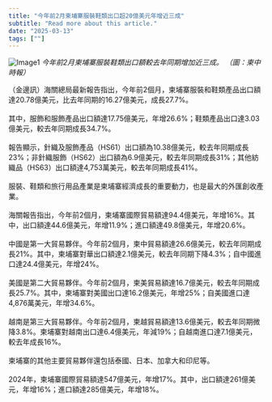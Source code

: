 ```yaml
---
title: "今年前2月柬埔寨服裝鞋類出口超20億美元年增近三成"
subtitle: "Read more about this article."
date: "2025-03-13"
tags: [""]
---
```


![Image1](/thumbnails/garment-footwear-exports.jpg "Meeting")
*今年前2月柬埔寨服裝鞋類出口額較去年同期增加近三成。 （圖：柬中時報）*

（金邊訊）海關總局最新報告指出，今年前2個月，柬埔寨服裝和鞋類產品出口額達20.78億美元，比去年同期的16.27億美元，成長27.7%。
<br/><br/>
其中，服飾和服飾產品出口額達17.75億美元，年增26.6%；鞋類產品出口達3.03億美元，較去年同期成長34.7%。<br/><br/>
報告顯示，針織及服飾產品（HS61）出口額為10.38億美元，較去年同期成長23%；非針織服飾（HS62）出口額為6.9億美元，較去年同期成長31%；其他紡織品（HS63）出口額達4,753萬美元，較去年同期成長41%。<br/><br/>
服裝、鞋類和旅行用品產業是柬埔寨經濟成長的重要動力，也是最大的外匯創收產業。<br/><br/>
海關報告指出，今年前2個月，柬埔寨國際貿易額達94.4億美元，年增16%。其中，出口額達44.6億美元，年增11.9%；進口額達49.8億美元，年增20.6%。<br/><br/>
中國是第一大貿易夥伴。今年前2個月，柬中貿易額達26.6億美元，較去年同期成長21%。其中，柬埔寨對華出口額達2.1億美元，較去年同期下降4.3%；自中國進口達24.4億美元，年增24%。<br/><br/>
美國是第二大貿易夥伴。今年前2個月，柬美貿易額達16.7億美元，較去年同期成長25.7%。其中，柬埔寨對美國出口達16.2億美元，年增25%；自美國進口達4,876萬美元，年增34.6%。<br/><br/>
越南是第三大貿易夥伴。今年前2個月，柬越貿易額達13.6億美元，較去年同期微降3.8%。柬埔寨對越南出口達6.4億美元，年減19%；自越南進口達7.1億美元，較去年成長16%。<br/><br/>
柬埔寨的其他主要貿易夥伴還包括泰國、日本、加拿大和印尼等。<br/><br/>
2024年，柬埔寨國際貿易額達547億美元，年增17%。其中，出口額達261億美元，年增16%；進口額達285億美元，年增18%。